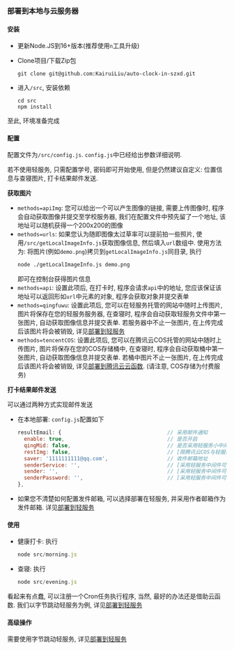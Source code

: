 ### 部署到本地与云服务器

#### 安装

- 更新Node.JS到16+版本(推荐使用`n`工具升级)
- Clone项目/下载Zip包
  
  ```shell
  git clone git@github.com:KairuiLiu/auto-clock-in-szxd.git
  ```

- 进入`/src`, 安装依赖
  
  ```shell
  cd src
  npm install
  ```

至此, 环境准备完成

#### 配置

配置文件为`/src/config.js`. `config.js`中已经给出参数详细说明.

若不使用轻服务, 只需配置学号, 密码即可开始使用, 但是仍然建议自定义: 位置信息与查寝图片, 打卡结果邮件发送.

**获取图片**

- `methods=apiImg`: 您可以给出一个可以产生图像的链接, 需要上传图像时, 程序会自动获取图像并提交至学校服务器, 我们在配置文件中预先留了一个地址, 该地址可以随机获得一个200x200的图像
- `methods=urls`: 如果您认为随即图像太过草率可以提前拍一些照片, 使用`/src/getLocalImageInfo.js`获取图像信息, 然后填入`url`数组中. 使用方法为: 将图片(例如`demo.png`)拷贝到`getLocalImageInfo.js`同目录, 执行
  ```bash
  node ./getLocalImageInfo.js demo.png
  ```
  即可在控制台获得图片信息
- `methods=api`: 设置此项后, 在打卡时, 程序会请求`api`中的地址, 您应该保证该地址可以返回形如`url`中元素的对象, 程序会获取对象并提交表单
- `methods=qingfuwu`: 设置此项后, 您可以在轻服务托管的网站中随时上传图片, 图片将保存在您的轻服务服务器, 在查寝时, 程序会自动获取轻服务文件中第一张图片, 自动获取图像信息并提交表单. 若服务器中不止一张图片, 在上传完成后该图片将会被销毁, 详见[部署到轻服务](./部署到轻服务.md)
- `methods=tencentCOS`: 设置此项后, 您可以在腾讯云COS托管的网站中随时上传图片, 图片将保存在您的COS存储桶中, 在查寝时, 程序会自动获取桶中第一张图片, 自动获取图像信息并提交表单. 若桶中图片不止一张图片, 在上传完成后该图片将会被销毁, 详见[部署到腾讯云云函数](./部署到腾讯云云函数.md). (请注意, COS存储为付费服务)

**打卡结果邮件发送**

可以通过两种方式实现邮件发送

- 在本地部署: `config.js`配置如下

  ```js
  resultEmail: {                                  // 采用邮件通知
    enable: true,                                 // 是否开启
    qingMid: false,                               // 是否采用轻服务小中间件发送邮件, 若不采用则必须配置最后三行
    restImg: false,                               // [限腾讯云COS与轻服务修改]是否在返回查寝信息时返回剩余照片数
    saver: '1111111111@qq.com',                   // 收件邮箱地址
    senderService: '',                            // [采用轻服务中间件可以不写]发件邮箱服务器, 例如`QQ`, `outlook`
    sender: '',                                   // [采用轻服务中间件可以不写]发件邮箱地址
    senderPassword: '',                           // [采用轻服务中间件可以不写]发件邮箱密码
  },
  ```

- 如果您不清楚如何配置发件邮箱, 可以选择部署在轻服务, 并采用作者邮箱作为发件邮箱. 详见[部署到轻服务](./部署到轻服务.md)

#### 使用

- 健康打卡: 执行
  ```js
  node src/morning.js
  ```
- 查寝: 执行
  ```js
  node src/evening.js
  ```

看起来有点蠢, 可以注册一个Cron任务执行程序, 当然, 最好的办法还是借助云函数. 我们以字节跳动轻服务为例, 详见[部署到轻服务](./部署到轻服务.md)

#### 高级操作

需要使用字节跳动轻服务, 详见[部署到轻服务](./部署到轻服务.md)